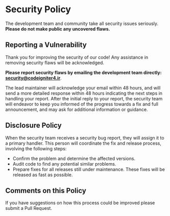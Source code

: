 # Security Policy

The development team and community take all security issues seriously. **Please do not make public any uncovered flaws.**

## Reporting a Vulnerability

Thank you for improving the security of our code! Any assistance in removing security flaws will be acknowledged.

**Please report security flaws by emailing the development team directly: security@codeigniter4.ir**.

The lead maintainer will acknowledge your email within 48 hours, and will send a more detailed response within 48 hours indicating
the next steps in handling your report. After the initial reply to your report, the security team will endeavor to keep you informed of the
progress towards a fix and full announcement, and may ask for additional information or guidance.

## Disclosure Policy

When the security team receives a security bug report, they will assign it to a primary handler.
This person will coordinate the fix and release process, involving the following steps:

- Confirm the problem and determine the affected versions.
- Audit code to find any potential similar problems.
- Prepare fixes for all releases still under maintenance. These fixes will be released as fast as possible.

## Comments on this Policy

If you have suggestions on how this process could be improved please submit a Pull Request.
